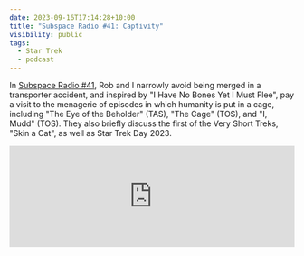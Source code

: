 ```yaml
---
date: 2023-09-16T17:14:28+10:00
title: "Subspace Radio #41: Captivity"
visibility: public
tags:
  - Star Trek
  - podcast
---
```

In [Subspace Radio #41](https://www.subspace.fm/episodes/episode-41-captivity-ld-4x01-twovix-ld-4x02-i-have-no-bones-yet-i-must-flee), Rob and I narrowly avoid being merged in a transporter accident, and inspired by "I Have No Bones Yet I Must Flee", pay a visit to the menagerie of episodes in which humanity is put in a cage, including "The Eye of the Beholder" (TAS), "The Cage" (TOS), and "I, Mudd" (TOS). They also briefly discuss the first of the Very Short Treks, "Skin a Cat", as well as Star Trek Day 2023.

<iframe width="100%" height="180" frameborder="no" scrolling="no" seamless src="https://share.transistor.fm/e/8ad55045"></iframe>
